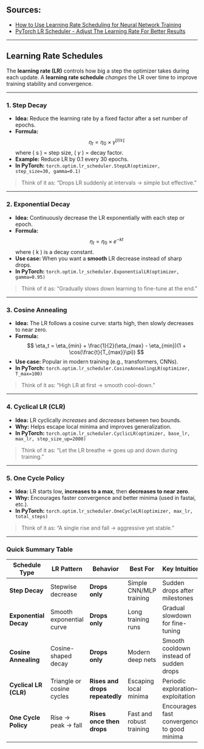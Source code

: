 ## Sources:
- [How to Use Learning Rate Scheduling for Neural Network Training](https://www.youtube.com/watch?v=4FcW7OkIZLw)
- [PyTorch LR Scheduler - Adjust The Learning Rate For Better Results](https://www.youtube.com/watch?v=81NJgoR5RfY)

---
## Learning Rate Schedules

The **learning rate (LR)** controls how big a step the optimizer takes during each update.
A **learning rate schedule** *changes* the LR over time to improve training stability and convergence.

---

### **1. Step Decay**

* **Idea:** Reduce the learning rate by a fixed factor after a set number of epochs.
* **Formula:**
  $$
  \eta_t = \eta_0 \times \gamma^{\lfloor t / s \rfloor}
  $$
  where ( s ) = step size, ( $\gamma$ ) = decay factor.
* **Example:** Reduce LR by 0.1 every 30 epochs.
* **In PyTorch:**
  `torch.optim.lr_scheduler.StepLR(optimizer, step_size=30, gamma=0.1)`

> Think of it as: “Drops LR suddenly at intervals → simple but effective.”

---

### **2. Exponential Decay**

* **Idea:** Continuously decrease the LR exponentially with each step or epoch.
* **Formula:**
  $$
  \eta_t = \eta_0 \times e^{-kt}
  $$
  where ( k ) is a decay constant.
* **Use case:** When you want a **smooth** LR decrease instead of sharp drops.
* **In PyTorch:**
  `torch.optim.lr_scheduler.ExponentialLR(optimizer, gamma=0.95)`

> Think of it as: “Gradually slows down learning to fine-tune at the end.”

---

### **3. Cosine Annealing**

* **Idea:** The LR follows a cosine curve: starts high, then slowly decreases to near zero.
* **Formula:**
  $$
  \eta_t = \eta_{min} + \frac{1}{2}(\eta_{max} - \eta_{min})(1 + \cos(\frac{t}{T_{max}}\pi))
  $$
* **Use case:** Popular in modern training (e.g., transformers, CNNs).
* **In PyTorch:**
  `torch.optim.lr_scheduler.CosineAnnealingLR(optimizer, T_max=100)`

> Think of it as: “High LR at first → smooth cool-down.”

---

### **4. Cyclical LR (CLR)**

* **Idea:** LR cyclically *increases* and *decreases* between two bounds.
* **Why:** Helps escape local minima and improves generalization.
* **In PyTorch:**
  `torch.optim.lr_scheduler.CyclicLR(optimizer, base_lr, max_lr, step_size_up=2000)`

> Think of it as: “Let the LR breathe → goes up and down during training.”

---

### **5. One Cycle Policy**

* **Idea:** LR starts low, **increases to a max**, then **decreases to near zero**.
* **Why:** Encourages faster convergence and better minima (used in fastai, etc.).
* **In PyTorch:**
  `torch.optim.lr_scheduler.OneCycleLR(optimizer, max_lr, total_steps)`

> Think of it as: “A single rise and fall → aggressive yet stable.”

---

### **Quick Summary Table**

| Schedule Type         | LR Pattern                | Behavior                       | Best For                 | Key Intuition                              |
| --------------------- | ------------------------- | ------------------------------ | ------------------------ | ------------------------------------------ |
| **Step Decay**        | Stepwise decrease         | **Drops only**                 | Simple CNN/MLP training  | Sudden drops after milestones              |
| **Exponential Decay** | Smooth exponential curve  | **Drops only**                 | Long training runs       | Gradual slowdown for fine-tuning           |
| **Cosine Annealing**  | Cosine-shaped decay       | **Drops only**                 | Modern deep nets         | Smooth cooldown instead of sudden drops    |
| **Cyclical LR (CLR)** | Triangle or cosine cycles | **Rises and drops repeatedly** | Escaping local minima    | Periodic exploration–exploitation          |
| **One Cycle Policy**  | Rise → peak → fall        | **Rises once then drops**      | Fast and robust training | Encourages fast convergence to good minima |

